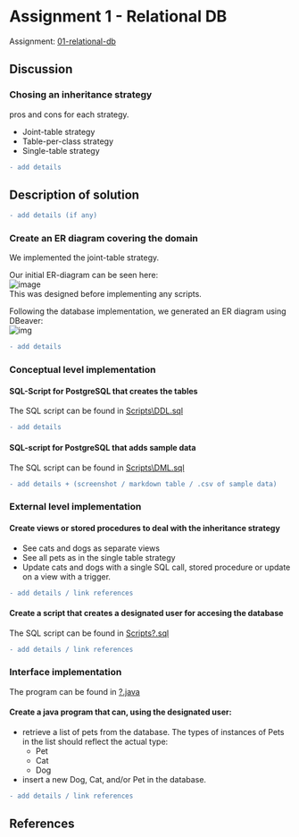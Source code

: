 # Assignment 1 - Relational DB

Assignment: [01-relational-db](01-relational-db.pdf)  

## Discussion

### Chosing an inheritance strategy  
pros and cons for each strategy.  
- Joint-table strategy
- Table-per-class strategy
- Single-table strategy
```diff
- add details
```
## Description of solution
```diff
- add details (if any)
```
### Create an ER diagram covering the domain
We implemented the joint-table strategy.

Our initial ER-diagram can be seen here:  
![image](https://user-images.githubusercontent.com/35559774/110286515-5c6fc800-7fe5-11eb-97c2-6e9bf0a81d67.png)  
This was designed before implementing any scripts.

Following the database implementation, we generated an ER diagram using DBeaver:  
![img](images/DBeaver_ER.png)
```diff
- add details
```

### Conceptual level implementation

#### SQL-Script for PostgreSQL that creates the tables
The SQL script can be found in [Scripts\DDL.sql](Scripts\DDL.sql)

```diff
- add details
```

#### SQL-script for PostgreSQL that adds sample data
The SQL script can be found in [Scripts\DML.sql](Scripts\DML.sql)

```diff
- add details + (screenshot / markdown table / .csv of sample data)
```

### External level implementation

#### Create views or stored procedures to deal with the inheritance strategy
- See cats and dogs as separate views
- See all pets as in the single table strategy
- Update cats and dogs with a single SQL call, stored procedure or update on a view with a trigger.
```diff
- add details / link references
```

#### Create a script that creates a designated user for accesing the database
The SQL script can be found in [Scripts\?.sql](Scripts\?.sql)
```diff
- add details / link references
```

### Interface implementation
The program can be found in [?.java](?.java)
#### Create a java program that can, using the designated user:

- retrieve a list of pets from the database. The types of instances of Pets
in the list should reflect the actual type:
  - Pet
  - Cat
  - Dog
- insert a new Dog, Cat, and/or Pet in the database.
```diff
- add details / link references
```

## References
